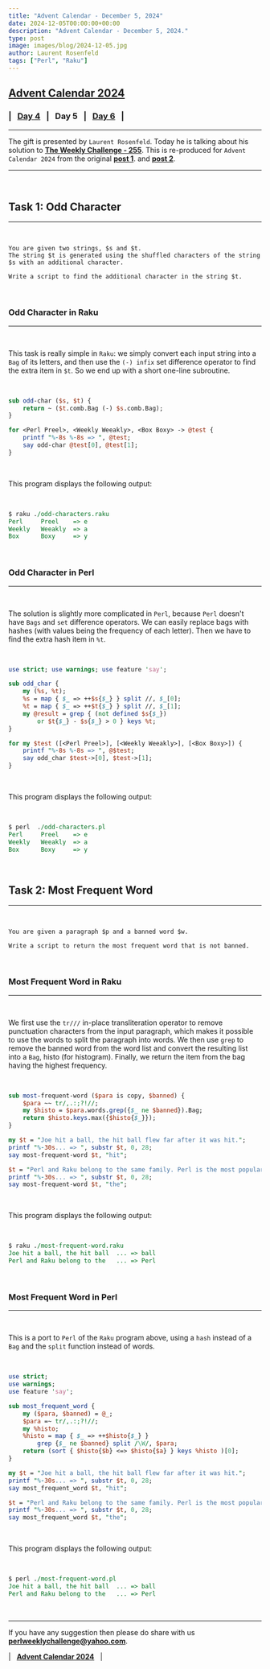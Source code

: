 ```yaml
---
title: "Advent Calendar - December 5, 2024"
date: 2024-12-05T00:00:00+00:00
description: "Advent Calendar - December 5, 2024."
type: post
image: images/blog/2024-12-05.jpg
author: Laurent Rosenfeld
tags: ["Perl", "Raku"]
---
```


## [**Advent Calendar 2024**](/blog/advent-calendar-2024)
### | &nbsp; [**Day 4**](/blog/advent-calendar-2024-12-04) &nbsp; | &nbsp; **Day 5** &nbsp; | &nbsp; [**Day 6**](/blog/advent-calendar-2024-12-06) &nbsp; |
***

The gift is presented by `Laurent Rosenfeld`. Today he is talking about his solution to [**The Weekly Challenge - 255**](/blog/perl-weekly-challenge-255). This is re-produced for `Advent Calendar 2024` from the original [**post 1**](https://blogs.perl.org/users/laurent_r/2024/02/perl-weekly-challenge-255-odd-character.html). and [**post 2**](https://blogs.perl.org/users/laurent_r/2024/02/perl-weekly-challenge-255-most-frequent-word.html).

***

<br>

## Task 1: Odd Character
***

<br>

    You are given two strings, $s and $t.
    The string $t is generated using the shuffled characters of the string $s with an additional character.

    Write a script to find the additional character in the string $t.

<br>

### Odd Character in Raku
***

<br>

This task is really simple in `Raku`: we simply convert each input string into a `Bag` of its letters, and then use the `(-) infix` set difference operator to find the extra item in `$t`. So we end up with a short one-line subroutine.

<br>

```perl
sub odd-char ($s, $t) {
    return ~ ($t.comb.Bag (-) $s.comb.Bag);
}

for <Perl Preel>, <Weekly Weeakly>, <Box Boxy> -> @test {
    printf "%-8s %-8s => ", @test;
    say odd-char @test[0], @test[1];
}
```

<br>

This program displays the following output:

<br>

```perl
$ raku ./odd-characters.raku
Perl     Preel    => e
Weekly   Weeakly  => a
Box      Boxy     => y
```

<br>

### Odd Character in Perl
***

<br>

The solution is slightly more complicated in `Perl`, because `Perl` doesn't have `Bags` and `set` difference operators. We can easily replace bags with hashes (with values being the frequency of each letter). Then we have to find the extra hash item in `%t`.

<br>

```perl
use strict; use warnings; use feature 'say';

sub odd_char {
    my (%s, %t);
    %s = map { $_ => ++$s{$_} } split //, $_[0];
    %t = map { $_ => ++$t{$_} } split //, $_[1];
    my @result = grep { (not defined $s{$_})
        or $t{$_} - $s{$_} > 0 } keys %t;
}

for my $test ([<Perl Preel>], [<Weekly Weeakly>], [<Box Boxy>]) {
    printf "%-8s %-8s => ", @$test;
    say odd_char $test->[0], $test->[1];
}
```

<br>

This program displays the following output:

<br>

```perl
$ perl  ./odd-characters.pl
Perl     Preel    => e
Weekly   Weeakly  => a
Box      Boxy     => y
```

<br>

## Task 2: Most Frequent Word
***

<br>

    You are given a paragraph $p and a banned word $w.

    Write a script to return the most frequent word that is not banned.

<br>

### Most Frequent Word in Raku
***

<br>

We first use the `tr///` in-place transliteration operator to remove punctuation characters from the input paragraph, which makes it possible to use the words to split the paragraph into words. We then use `grep` to remove the banned word from the word list and convert the resulting list into a `Bag`, histo (for histogram). Finally, we return the item from the bag having the highest frequency.

<br>

```perl
sub most-frequent-word ($para is copy, $banned) {
    $para ~~ tr/,.:;?!//;
    my $histo = $para.words.grep({$_ ne $banned}).Bag;
    return $histo.keys.max({$histo{$_}});
}

my $t = "Joe hit a ball, the hit ball flew far after it was hit.";
printf "%-30s... => ", substr $t, 0, 28;
say most-frequent-word $t, "hit";

$t = "Perl and Raku belong to the same family. Perl is the most popular language in the weekly challenge.";
printf "%-30s... => ", substr $t, 0, 28;
say most-frequent-word $t, "the";
```

<br>

This program displays the following output:

<br>

```perl
$ raku ./most-frequent-word.raku
Joe hit a ball, the hit ball  ... => ball
Perl and Raku belong to the   ... => Perl
```

<br>

### Most Frequent Word in Perl
***

<br>

This is a port to `Perl` of the `Raku` program above, using a `hash` instead of a `Bag` and the `split` function instead of words.

<br>

```perl
use strict;
use warnings;
use feature 'say';

sub most_frequent_word {
    my ($para, $banned) = @_;
    $para =~ tr/,.:;?!//;
    my %histo;
    %histo = map { $_ => ++$histo{$_} }
        grep {$_ ne $banned} split /\W/, $para;
    return (sort { $histo{$b} <=> $histo{$a} } keys %histo )[0];
}

my $t = "Joe hit a ball, the hit ball flew far after it was hit.";
printf "%-30s... => ", substr $t, 0, 28;
say most_frequent_word $t, "hit";

$t = "Perl and Raku belong to the same family. Perl is the most popular language in the weekly challenge.";
printf "%-30s... => ", substr $t, 0, 28;
say most_frequent_word $t, "the";
```

<br>

This program displays the following output:

<br>

```perl
$ perl ./most-frequent-word.pl
Joe hit a ball, the hit ball  ... => ball
Perl and Raku belong to the   ... => Perl
```

<br>

***

If you have any suggestion then please do share with us **<perlweeklychallenge@yahoo.com>**.

| &nbsp; [**Advent Calendar 2024**](/blog/advent-calendar-2024) &nbsp; |
